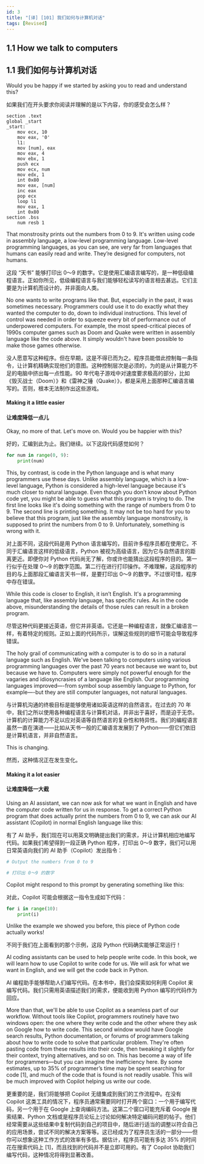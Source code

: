 ```yaml
---
id: 3
title: "[译] [101] 我们如何与计算机对话"
tags: [Revised]
---
```


## 1.1 How we talk to computers
## 1.1 我们如何与计算机对话

Would you be happy if we started by asking you to read and understand this?

如果我们在开头要求你阅读并理解的是以下内容，你的感受会怎么样？

```assembly
section .text
global _start
_start:
    mov ecx, 10
    mov eax, '0'
    l1:
    mov [num], eax
    mov eax, 4
    mov ebx, 1
    push ecx
    mov ecx, num
    mov edx, 1
    int 0x80
    mov eax, [num]
    inc eax
    pop ecx
    loop l1
    mov eax, 1
    int 0x80
section .bss
    num resb 1
```

That monstrosity prints out the numbers from 0 to 9. It's written using code in assembly language, a low-level programming language. Low-level programming languages, as you can see, are very far from languages that humans can easily read and write. They’re designed for computers, not humans.

这段 “天书” 能够打印出 0～9 的数字。它是使用汇编语言编写的，是一种低级编程语言。正如你所见，低级编程语言与我们能够轻松读写的语言相去甚远。它们主要是为计算机而设计的，并非面向人类。

No one wants to write programs like that. But, especially in the past, it was sometimes necessary. Programmers could use it to do exactly what they wanted the computer to do, down to individual instructions. This level of control was needed in order to squeeze every bit of performance out of underpowered computers. For example, the most speed-critical pieces of 1990s computer games such as Doom and Quake were written in assembly language like the code above. It simply wouldn't have been possible to make those games otherwise.

没人愿意写这种程序。但在早期，这是不得已而为之。程序员能借此控制每一条指令，让计算机精确实现他们的意图。这种控制层次是必须的，为的是从计算能力不足的电脑中挤出每一点性能。90 年代电子游戏中对速度要求极高的部分，比如《毁灭战士（Doom）》和《雷神之锤（Quake）》，都是采用上面那种汇编语言编写的。否则，根本无法制作出这些游戏。


#### Making it a little easier

#### 让难度降低一点儿

Okay, no more of that. Let's move on. Would you be happier with this?

好的，汇编到此为止。我们继续。以下这段代码感觉如何？


```python
for num in range(0, 9):
    print(num)
```

This, by contrast, is code in the Python language and is what many programmers use these days. Unlike assembly language, which is a low-level language, Python is considered a high-level language because it's much closer to natural language. Even though you don't know about Python code yet, you might be able to guess what this program is trying to do. The first line looks like it's doing something with the range of numbers from 0 to 9. The second line is printing something. It may not be too hard for you to believe that this program, just like the assembly language monstrosity, is supposed to print the numbers from 0 to 9. Unfortunately, something is wrong with it.

对上面不同，这段代码是用 Python 语言编写的，目前许多程序员都在使用它。不同于汇编语言这样的低级语言，Python 被视为高级语言，因为它与自然语言的距离更近。即便你对 Python 代码尚无了解，你或许也能猜出这段程序的目的。第一行似乎在处理 0～9 的数字范围。第二行在进行打印操作。不难理解，这段程序的目的与上面那段汇编语言天书一样，是要打印出 0～9 的数字。不过很可惜，程序中存在错误。

While this code is closer to English, it isn’t English. It's a programming language that, like assembly language, has specific rules. As in the code above, misunderstanding the details of those rules can result in a broken program.

尽管这种代码更接近英语，但它并非英语。它还是一种编程语言，就像汇编语言一样，有着特定的规则。正如上面的代码所示，误解这些规则的细节可能会导致程序错误。

The holy grail of communicating with a computer is to do so in a natural language such as English. We've been talking to computers using various programming languages over the past 70 years not because we want to, but because we have to. Computers were simply not powerful enough for the vagaries and idiosyncrasies of a language like English. Our programming languages improved—-from symbol soup assembly language to Python, for example—-but they are still computer languages, not natural languages.

与计算机沟通的终极目标是能够使用诸如英语这样的自然语言。在过去的 70 年中，我们之所以使用各种编程语言与计算机对话，并非出于喜好，而是迫于无奈。计算机的计算能力不足以应对英语等自然语言的复杂性和特异性。我们的编程语言虽然一直在演进——比如从天书一般的汇编语言发展到了 Python——但它们依旧是计算机语言，并非自然语言。

This is changing.

然而，这种情况正在发生变化。


#### Making it a lot easier

#### 让难度降低一大截

Using an AI assistant, we can now ask for what we want in English and have the computer code written for us in response. To get a correct Python program that does actually print the numbers from 0 to 9, we can ask our AI assistant (Copilot) in normal English language like this:

有了 AI 助手，我们现在可以用英文明确提出我们的需求，并让计算机相应地编写代码。如果我们希望得到一段正确 Python 程序，打印出 0～9 数字，我们可以用日常英语向我们的 AI 助手（Copilot）发出指令：

```python
# Output the numbers from 0 to 9
```

```python
# 打印出 0～9 的数字
```

Copilot might respond to this prompt by generating something like this:

对此，Copilot 可能会根据这一指令生成如下代码：

```python
for i in range(10):
    print(i)
```

Unlike the example we showed you before, this piece of Python code actually works!
 
不同于我们在上面看到的那个示例，这段 Python 代码确实能够正常运行！

AI coding assistants can be used to help people write code. In this book, we will learn how to use Copilot to write code for us. We will ask for what we want in English, and we will get the code back in Python.

AI 编程助手能够帮助人们编写代码。在本书中，我们会探索如何利用 Copilot 来编写代码。我们只需用英语描述我们的需求，便能收到用 Python 编写的代码作为回应。

More than that, we'll be able to use Copilot as a seamless part of our workflow. Without tools like Copilot, programmers routinely have two windows open: the one where they write code and the other where they ask on Google how to write code. This second window would have Google search results, Python documentation, or forums of programmers talking about how to write code to solve that particular problem. They're often pasting code from these results into their code, then tweaking it slightly for their context, trying alternatives, and so on. This has become a way of life for programmers—but you can imagine the inefficiency here. By some estimates, up to 35% of programmer’s time may be spent searching for code [1], and much of the code that is found is not readily usable. This will be much improved with Copilot helping us write our code.

更重要的是，我们将能够把 Copilot 无缝集成到我们的工作流程中。在没有 Copilot 这类工具的情况下，程序员通常需要同时打开两个窗口：一个用于编写代码，另一个用于在 Google 上查询编码方法。这第二个窗口可能充斥着 Google 搜索结果、Python 文档或是程序员论坛上讨论如何解决特定编码问题的帖子。他们经常需要从这些结果中复制代码到自己的项目中，随后进行适当的调整以符合自己的应用场景，尝试不同的解决方案等等。这已经成为了程序员生活的一部分——但你可以想象这种工作方式的效率有多低。据估计，程序员可能有多达 35% 的时间花在搜索代码上 [1]，而且找到的代码并不是立即可用的。有了 Copilot 协助我们编写代码，这种情况将得到显著改善。
